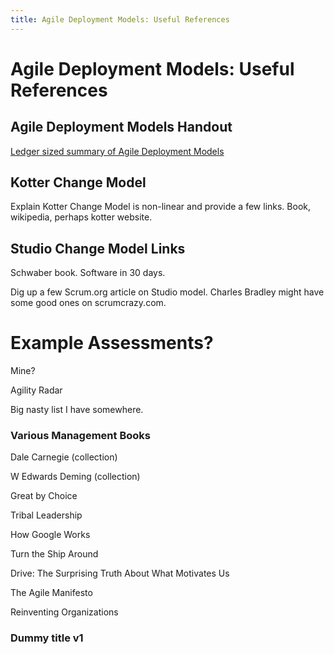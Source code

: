```yaml
---
title: Agile Deployment Models: Useful References
---
```


# Agile Deployment Models: Useful References

## Agile Deployment Models Handout

[Ledger sized summary of Agile Deployment Models](https://www.dropbox.com/s/prr4nfbczshat8m/LedgerSizedHandoutV5.pdf?dl=0&lipi=urn%3Ali%3Apage%3Ad_flagship3_profile_view_base_treasury%3BFqxWUfG4Tw2occp131POPA%3D%3D)


## Kotter Change Model
Explain Kotter Change Model is non-linear and provide a few links. Book, wikipedia, perhaps kotter website.

## Studio Change Model Links

Schwaber book. Software in 30 days.

Dig up a few Scrum.org article on Studio model. Charles Bradley might have some good ones on scrumcrazy.com.

# Example Assessments?

Mine?

Agility Radar

Big nasty list I have somewhere.



### Various Management Books

Dale Carnegie (collection)

W Edwards Deming (collection)

Great by Choice

Tribal Leadership

How Google Works

Turn the Ship Around

Drive: The Surprising Truth About What Motivates Us

The Agile Manifesto

Reinventing Organizations

### Dummy title v1


